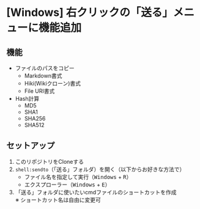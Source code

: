 # [Windows] 右クリックの「送る」メニューに機能追加

## 機能
* ファイルのパスをコピー
	* Markdown書式
	* Hiki(Wikiクローン)書式
	* File URI書式
* Hash計算
	* MD5
	* SHA1
	* SHA256
	* SHA512

## セットアップ
1. このリポジトリをCloneする
1. `shell:sendto`（「送る」フォルダ）を開く（以下からお好きな方法で）
	* ファイル名を指定して実行（<kbd>Windows</kbd> + <kbd>R</kbd>）
	* エクスプローラー（<kbd>Windows</kbd> + <kbd>E</kbd>）
1. 「送る」フォルダに使いたいcmdファイルのショートカットを作成  
	※  ショートカット名は自由に変更可
